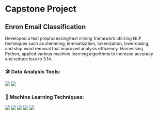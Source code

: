 # Capstone Project

## Enron Email Classification

Developed a text preprocessing/text mining framework utilizing NLP techniques such as stemming, lemmatization, tokenization, lowercasing, and stop word removal that improved analysis efficiency. Harnessing Python, applied various machine learning algorithms to increase accuracy and reduce loss to 5.14.

### 🛠 Data Analysis Tools:

![](https://img.shields.io/badge/Python-3776AB?style=for-the-badge&logo=python&logoColor=white)
![](https://img.shields.io/badge/SQL-4479A1?style=for-the-badge&logo=postgresql&logoColor=white)

### 🧠 Machine Learning Techniques:

![](https://img.shields.io/badge/Natural_Language_Processing-9cf?style=for-the-badge)
![](https://img.shields.io/badge/Logistic_Regression-FF6F61?style=for-the-badge)
![](https://img.shields.io/badge/MLP_Classifier-FFD700?style=for-the-badge)
![](https://img.shields.io/badge/Random_Forest-008000?style=for-the-badge)
![](https://img.shields.io/badge/KNN_Algorithm-00BFFF?style=for-the-badge)


